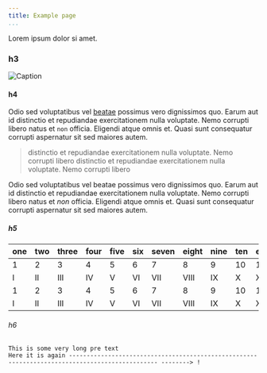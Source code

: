 ```yaml
---
title: Example page
...
```


Lorem ipsum dolor si amet.

### h3

![Caption](https://source.unsplash.com/random 'alt text')

#### h4

Odio sed voluptatibus vel [beatae] possimus vero dignissimos quo. Earum aut id
distinctio et repudiandae exercitationem nulla voluptate. Nemo corrupti libero
natus et `non` officia. Eligendi atque omnis et. Quasi sunt consequatur corrupti
aspernatur sit sed maiores autem.

> distinctio et repudiandae exercitationem nulla voluptate. Nemo corrupti libero
> distinctio et repudiandae exercitationem nulla voluptate. Nemo corrupti libero

Odio sed voluptatibus vel beatae possimus vero dignissimos quo. Earum aut id
distinctio et repudiandae exercitationem nulla voluptate. Nemo corrupti libero
natus et _non_ officia. Eligendi atque omnis et. Quasi sunt consequatur corrupti
aspernatur sit sed maiores autem.

##### h5

| one | two | three | four | five | six | seven | eight | nine | ten | eleven | twelve | thirteen | fourteen | fifteen |
| --- | --- | ----- | ---- | ---- | --- | ----- | ----- | ---- | --- | ------ | ------ | -------- | -------- | ------- |
| 1   | 2   | 3     | 4    | 5    | 6   | 7     | 8     | 9    | 10  | 11     | 12     | 13       | 14       | 15      |
| I   | II  | III   | IV   | V    | VI  | VII   | VIII  | IX   | X   | XI     | XII    | XIII     | XIV      | XV      |
| 1   | 2   | 3     | 4    | 5    | 6   | 7     | 8     | 9    | 10  | 11     | 12     | 13       | 14       | 15      |
| I   | II  | III   | IV   | V    | VI  | VII   | VIII  | IX   | X   | XI     | XII    | XIII     | XIV      | XV      |

###### h6

    This is some very long pre text
    Here it is again ----------------------------------------------------------------------------------------------- --------> !


[beatae]: ddg.gg 'DuckDuckGo'

